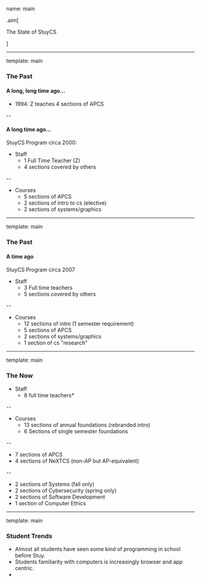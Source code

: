 name: main

.aim[<div>
  The State of StuyCS
  </div>]

---
template: main
### The Past

#### A long, long time ago...
- 1994: Z teaches 4 sections of APCS

--

#### A long time ago...
StuyCS Program circa 2000:
- Staff
  - 1 Full Time Teacher (Z)
  - 4 sections covered by others

--
- Courses
  - 5 sections of APCS
  - 2 sections of intro to cs (elective)
  - 2 sections of systems/graphics

---
template: main
### The Past

#### A time ago
StuyCS Program circa 2007
- Staff
  - 3 Full time teachers
  - 5 sections covered by others

--
- Courses
  - 12 sections of intro (1 semester requirement)
  - 5 sections of APCS
  - 2 sections of systems/graphics
  - 1 section of cs "research"

---
template: main
### The Now
- Staff
  - 8 full time teachers*

--
- Courses
  - 13 sections of annual foundations (rebranded intro)
  - 6 Sections of single semester foundations

--
  - 7 sections of APCS
  - 4 sections of NeXTCS (non-AP but AP-equivalent)

--
  - 2 sections of Systems (fall only)
  - 2 sections of Cybersecurity (spring only)
  - 2 sections of Software Development
  - 1 section of Computer Ethics

---
template: main

### Student Trends
- Almost all students have seen some kind of programming in school before Stuy.
- Students familiarity with computers is increasingly browser and app centric.
-
